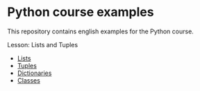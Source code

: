 # Python course examples
This repository contains english examples for the Python course.

Lesson: Lists and Tuples
- [Lists](https://github.com/vojtechruz/python-course-examples-eng/tree/main/lists/lists)
- [Tuples](https://github.com/vojtechruz/python-course-examples-eng/tree/main/lists/tuples)
- [Dictionaries](https://github.com/vojtechruz/python-course-examples-eng/tree/main/dictionaries)
- [Classes](https://github.com/vojtechruz/python-course-examples-eng/tree/main/classes)